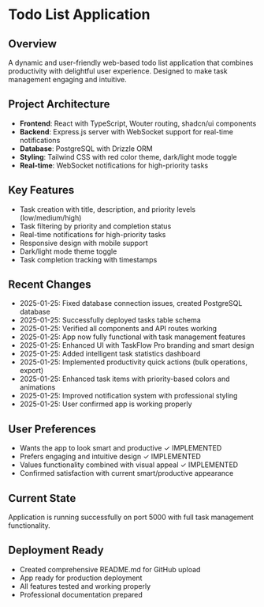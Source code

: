# Todo List Application

## Overview
A dynamic and user-friendly web-based todo list application that combines productivity with delightful user experience. Designed to make task management engaging and intuitive.

## Project Architecture
- **Frontend**: React with TypeScript, Wouter routing, shadcn/ui components
- **Backend**: Express.js server with WebSocket support for real-time notifications
- **Database**: PostgreSQL with Drizzle ORM
- **Styling**: Tailwind CSS with red color theme, dark/light mode toggle
- **Real-time**: WebSocket notifications for high-priority tasks

## Key Features
- Task creation with title, description, and priority levels (low/medium/high)
- Task filtering by priority and completion status
- Real-time notifications for high-priority tasks
- Responsive design with mobile support
- Dark/light mode theme toggle
- Task completion tracking with timestamps

## Recent Changes
- 2025-01-25: Fixed database connection issues, created PostgreSQL database
- 2025-01-25: Successfully deployed tasks table schema
- 2025-01-25: Verified all components and API routes working
- 2025-01-25: App now fully functional with task management features
- 2025-01-25: Enhanced UI with TaskFlow Pro branding and smart design
- 2025-01-25: Added intelligent task statistics dashboard
- 2025-01-25: Implemented productivity quick actions (bulk operations, export)
- 2025-01-25: Enhanced task items with priority-based colors and animations
- 2025-01-25: Improved notification system with professional styling
- 2025-01-25: User confirmed app is working properly

## User Preferences
- Wants the app to look smart and productive ✓ IMPLEMENTED
- Prefers engaging and intuitive design ✓ IMPLEMENTED
- Values functionality combined with visual appeal ✓ IMPLEMENTED
- Confirmed satisfaction with current smart/productive appearance

## Current State
Application is running successfully on port 5000 with full task management functionality.

## Deployment Ready
- Created comprehensive README.md for GitHub upload
- App ready for production deployment
- All features tested and working properly
- Professional documentation prepared